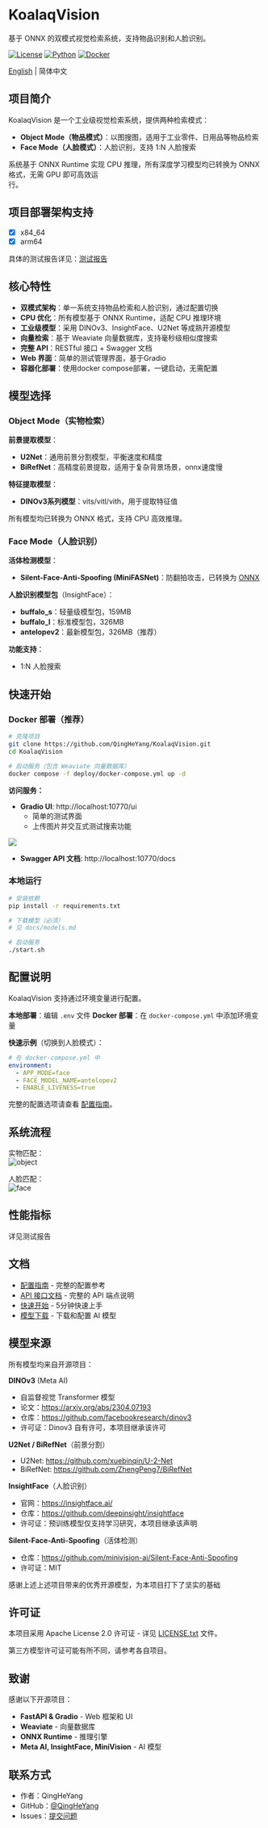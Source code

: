 # KoalaqVision

基于 ONNX 的双模式视觉检索系统，支持物品识别和人脸识别。

[![License](https://img.shields.io/badge/license-Apache%202.0-blue.svg)](LICENSE.txt)
[![Python](https://img.shields.io/badge/python-3.11-blue.svg)](https://www.python.org/)
[![Docker](https://img.shields.io/badge/docker-ready-brightgreen.svg)](https://hub.docker.com/)

[English](README.md) | 简体中文

## 项目简介

KoalaqVision 是一个工业级视觉检索系统，提供两种检索模式：

- **Object Mode（物品模式）**：以图搜图，适用于工业零件、日用品等物品检索
- **Face Mode（人脸模式）**：人脸识别，支持 1:N 人脸搜索

系统基于 ONNX Runtime 实现 CPU 推理，所有深度学习模型均已转换为 ONNX 格式，无需 GPU 即可高效运  
行。
  
## 项目部署架构支持  

- [x] x84_64  
- [x] arm64  

具体的测试报告详见：[测试报告](./docs/zh/test-report.md)  


## 核心特性

- **双模式架构**：单一系统支持物品检索和人脸识别，通过配置切换
- **CPU 优化**：所有模型基于 ONNX Runtime，适配 CPU 推理环境
- **工业级模型**：采用 DINOv3、InsightFace、U2Net 等成熟开源模型
- **向量检索**：基于 Weaviate 向量数据库，支持毫秒级相似度搜索
- **完整 API**：RESTful 接口 + Swagger 文档
- **Web 界面**：简单的测试管理界面，基于Gradio
- **容器化部署**：使用docker compose部署，一键启动，无需配置  

## 模型选择

### Object Mode（实物检索）

**前景提取模型**：
- **U2Net**：通用前景分割模型，平衡速度和精度
- **BiRefNet**：高精度前景提取，适用于复杂背景场景，onnx速度慢

**特征提取模型**：
- **DINOv3系列模型**：vits/vitl/vith，用于提取特征值

所有模型均已转换为 ONNX 格式，支持 CPU 高效推理。

### Face Mode（人脸识别）

**活体检测模型**：
- **Silent-Face-Anti-Spoofing (MiniFASNet)**：防翻拍攻击，已转换为 [ONNX](https://github.com/QingHeYang/Silent-Face-Anti-Spoofing-onnx)

**人脸识别模型包**（InsightFace）：
- **buffalo_s**：轻量级模型包，159MB
- **buffalo_l**：标准模型包，326MB
- **antelopev2**：最新模型包，326MB（推荐）

**功能支持**：
- 1:N 人脸搜索

## 快速开始

### Docker 部署（推荐）

```bash
# 克隆项目
git clone https://github.com/QingHeYang/KoalaqVision.git
cd KoalaqVision

# 启动服务（包含 Weaviate 向量数据库）
docker compose -f deploy/docker-compose.yml up -d
```

**访问服务：**

- **Gradio UI**: http://localhost:10770/ui
  - 简单的测试界面
  - 上传图片并交互式测试搜索功能  

![](./docs/images/example.png)


- **Swagger API 文档**: http://localhost:10770/docs

### 本地运行

```bash
# 安装依赖
pip install -r requirements.txt

# 下载模型（必须）
# 见 docs/models.md

# 启动服务
./start.sh
```

## 配置说明

KoalaqVision 支持通过环境变量进行配置。

**本地部署**：编辑 `.env` 文件
**Docker 部署**：在 `docker-compose.yml` 中添加环境变量

**快速示例**（切换到人脸模式）：

```yaml
# 在 docker-compose.yml 中
environment:
  - APP_MODE=face
  - FACE_MODEL_NAME=antelopev2
  - ENABLE_LIVENESS=true
```

完整的配置选项请查看 [配置指南](docs/zh/configuration.md)。

## 系统流程
实物匹配：  
![object](./docs/images/object_match.jpg)  

人脸匹配：  
![face](./docs/images/face_match.jpg)

## 性能指标

详见测试报告

## 文档

- [配置指南](docs/zh/configuration.md) - 完整的配置参考
- [API 接口文档](docs/zh/api.md) - 完整的 API 端点说明
- [快速开始](docs/zh/quickstart.md) - 5分钟快速上手
- [模型下载](docs/zh/models.md) - 下载和配置 AI 模型

## 模型来源

所有模型均来自开源项目：

**DINOv3** (Meta AI)
- 自监督视觉 Transformer 模型
- 论文：https://arxiv.org/abs/2304.07193
- 仓库：https://github.com/facebookresearch/dinov3
- 许可证：Dinov3 自有许可，本项目继承该许可

**U2Net / BiRefNet**（前景分割）
- U2Net: https://github.com/xuebinqin/U-2-Net  
- BiRefNet: https://github.com/ZhengPeng7/BiRefNet  

**InsightFace**（人脸识别）
- 官网：https://insightface.ai/
- 仓库：https://github.com/deepinsight/insightface
- 许可证：预训练模型仅支持学习研究，本项目继承该声明

**Silent-Face-Anti-Spoofing**（活体检测）
- 仓库：https://github.com/minivision-ai/Silent-Face-Anti-Spoofing
- 许可证：MIT  

感谢上述上述项目带来的优秀开源模型，为本项目打下了坚实的基础

## 许可证

本项目采用 Apache License 2.0 许可证 - 详见 [LICENSE.txt](LICENSE.txt) 文件。

第三方模型许可证可能有所不同，请参考各自项目。

## 致谢

感谢以下开源项目：

- **FastAPI & Gradio** - Web 框架和 UI
- **Weaviate** - 向量数据库
- **ONNX Runtime** - 推理引擎
- **Meta AI, InsightFace, MiniVision** - AI 模型

## 联系方式

- 作者：QingHeYang
- GitHub：[@QingHeYang](https://github.com/QingHeYang)
- Issues：[提交问题](https://github.com/yourusername/KoalaqVision/issues)
